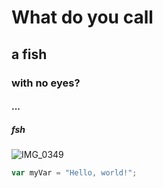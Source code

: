 # What do you call
## a fish
### with no eyes?
#### ...
##### fsh

![IMG_0349](https://github.com/user-attachments/assets/ff617002-1f9a-435c-95f5-220f89ce7606)

``` javascript
var myVar = "Hello, world!";
```
